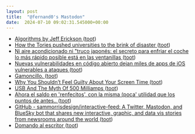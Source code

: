 ```yaml
---
layout: post
title:  "@fernand0's Mastodon"
date:  2024-07-10 09:02:31.545000+00:00
---
```

*  [Algorithms by Jeff Erickson ](https://jeffe.cs.illinois.edu/teaching/algorithms) ([toot](https://mastodon.social/@fernand0/112761382603518088))
*  [How the Tories pushed universities to the brink of disaster ](https://www.theguardian.com/politics/ng-interactive/2024/jul/02/how-the-tories-pushed-universities-to-the-brink-of-disaster?CMP=Share_AndroidApp_Othe) ([toot](https://mastodon.social/@fernand0/112761265366095553))
*  [Ni aire acondicionado ni "truco japonés: el secreto para enfriar el coche lo más rápido posible está en las ventanillas ](https://www.xataka.com/movilidad/aire-acondicionado-truco-japones-secreto-para-enfriar-coche-rapido-posible-esta-ventanilla) ([toot](https://mastodon.social/@fernand0/112759660502413504))
*  [Nuevas vulnerabilidades en código abierto dejan miles de apps de iOS vulnerables a ataques ](https://wwwhatsnew.com/2024/07/05/nuevas-vulnerabilidades-en-codigo-abierto-dejan-miles-de-apps-de-ios-vulnerables-a-ataques) ([toot](https://mastodon.social/@fernand0/112757705178918280))
*  [Gamoncillo. ](https://avecesunafoto.wordpress.com/2024/07/09/gamoncillo-3) ([toot](https://mastodon.social/@fernand0/112757667479056128))
*  [Why You Shouldn’t Feel Guilty About Your Screen Time ](https://lifehacker.com/tech/stop-worrying-about-screen-tim) ([toot](https://mastodon.social/@fernand0/112757389760536823))
*  [USB And The Myth Of 500 Milliamps ](https://hackaday.com/2024/07/03/usb-and-the-myth-of-500-milliamps) ([toot](https://mastodon.social/@fernand0/112757169729483392))
*  [Ahora el saldo en &#39;renfecitos&#39;, con la misma (poca&#39; utilidad que los puntos de antes.. ](https://mastodon.social/@fernand0/112757003230858226) ([toot](https://mastodon.social/@fernand0/112757003230858226))
*  [GitHub - sammorrisdesign/interactive-feed: A Twitter, Mastodon, and BlueSky bot that shares new interactive, graphic, and data vis stories from newsrooms around the world ](https://github.com/sammorrisdesign/interactive-fee) ([toot](https://mastodon.social/@fernand0/112756917962800184))
*  [Domando al escritor ](https://elpinguinotolkiano.wordpress.com/domando-al-escritor-2) ([toot](https://mastodon.social/@fernand0/112756225687085647))
